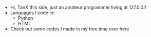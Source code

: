 - Hi, TanX this side, just an amateur programmer living at 127.0.0.1
- Languages I code in:
   - Python
   - HTML
- Check out some codes I made in my free time over here

<!---
TanX4503/TanX4503 is a ✨ special ✨ repository because its `README.md` (this file) appears on your GitHub profile.
You can click the Preview link to take a look at your changes.
--->
